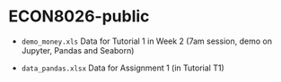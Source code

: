 # ECON8026-public

* `demo_money.xls` Data for Tutorial 1 in Week 2 (7am session, demo on Jupyter, Pandas and Seaborn)

* `data_pandas.xlsx` Data for Assignment 1 (in Tutorial T1)
